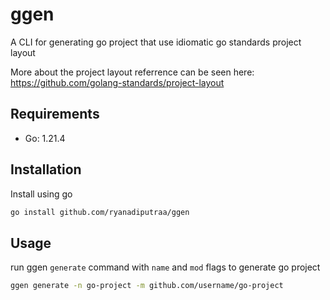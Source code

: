 # ggen
A CLI for generating go project that use idiomatic go standards project layout

More about the project layout referrence can be seen here:
https://github.com/golang-standards/project-layout


## Requirements
- Go: 1.21.4

## Installation

Install using go
```bash
go install github.com/ryanadiputraa/ggen
```

## Usage
run ggen `generate` command with `name` and `mod` flags to generate go project
```bash
ggen generate -n go-project -m github.com/username/go-project
```

